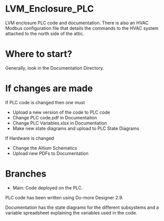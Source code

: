 # LVM_Enclosure_PLC
LVM enclosure PLC code and documentation. There is also an HVAC Modbus configuration file that details the commands to the HVAC system attached to the north side of the attic.

# Where to start?
Generally, look in the Documentation Directory.


# If changes are made

If PLC code is changed then one must
- Upload a new version of the code to PLC code
- Change PLC code.pdf in Documentaiton
- Change PLC Variables.xlsx in Documentation
- Make new state diagrams and upload to PLC State Diagrams

If Hardware is changed
- Change the Altium Schematics
- Upload new PDFs to Documentation

# Branches
* Main: Code deployed on the PLC.

PLC code has been written using Do-more Designer 2.9.

Documentation has the state diagrams for the different subsystems and a variable spreadsheet explaining the variables used in the code.
